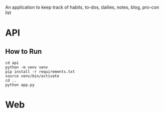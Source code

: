 An application to keep track of habits, to-dos, dailies, notes, blog, pro-con list

# API
## How to Run
```
cd api
python -m venv venv
pip install -r requirements.txt
source venv/bin/activate
cd ..
python app.py
```
# Web